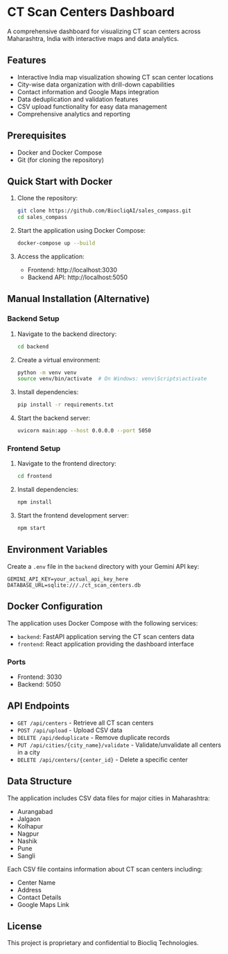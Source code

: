 # CT Scan Centers Dashboard

A comprehensive dashboard for visualizing CT scan centers across Maharashtra, India with interactive maps and data analytics.

## Features

- Interactive India map visualization showing CT scan center locations
- City-wise data organization with drill-down capabilities
- Contact information and Google Maps integration
- Data deduplication and validation features
- CSV upload functionality for easy data management
- Comprehensive analytics and reporting

## Prerequisites

- Docker and Docker Compose
- Git (for cloning the repository)

## Quick Start with Docker

1. Clone the repository:
   ```bash
   git clone https://github.com/BiocliqAI/sales_compass.git
   cd sales_compass
   ```

2. Start the application using Docker Compose:
   ```bash
   docker-compose up --build
   ```

3. Access the application:
   - Frontend: http://localhost:3030
   - Backend API: http://localhost:5050

## Manual Installation (Alternative)

### Backend Setup

1. Navigate to the backend directory:
   ```bash
   cd backend
   ```

2. Create a virtual environment:
   ```bash
   python -m venv venv
   source venv/bin/activate  # On Windows: venv\Scripts\activate
   ```

3. Install dependencies:
   ```bash
   pip install -r requirements.txt
   ```

4. Start the backend server:
   ```bash
   uvicorn main:app --host 0.0.0.0 --port 5050
   ```

### Frontend Setup

1. Navigate to the frontend directory:
   ```bash
   cd frontend
   ```

2. Install dependencies:
   ```bash
   npm install
   ```

3. Start the frontend development server:
   ```bash
   npm start
   ```

## Environment Variables

Create a `.env` file in the `backend` directory with your Gemini API key:

```env
GEMINI_API_KEY=your_actual_api_key_here
DATABASE_URL=sqlite:///./ct_scan_centers.db
```

## Docker Configuration

The application uses Docker Compose with the following services:

- `backend`: FastAPI application serving the CT scan centers data
- `frontend`: React application providing the dashboard interface

### Ports

- Frontend: 3030
- Backend: 5050

## API Endpoints

- `GET /api/centers` - Retrieve all CT scan centers
- `POST /api/upload` - Upload CSV data
- `DELETE /api/deduplicate` - Remove duplicate records
- `PUT /api/cities/{city_name}/validate` - Validate/unvalidate all centers in a city
- `DELETE /api/centers/{center_id}` - Delete a specific center

## Data Structure

The application includes CSV data files for major cities in Maharashtra:
- Aurangabad
- Jalgaon
- Kolhapur
- Nagpur
- Nashik
- Pune
- Sangli

Each CSV file contains information about CT scan centers including:
- Center Name
- Address
- Contact Details
- Google Maps Link

## License

This project is proprietary and confidential to Biocliq Technologies.